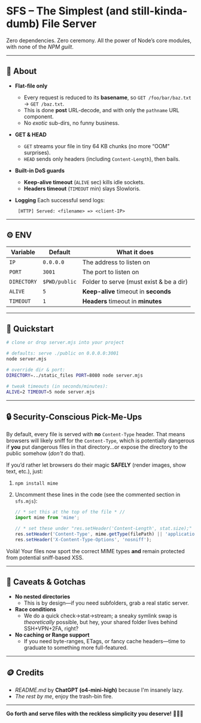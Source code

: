 # SFS – The Simplest (and still-kinda-dumb) File Server

Zero dependencies. Zero ceremony. All the power of Node’s core modules, with none of the *NPM guilt*.

---

## 🧐 About

* **Flat-file only**
  * Every request is reduced to its **basename**, so `GET /foo/bar/baz.txt` → `GET /baz.txt`.
  * This is done **post** URL-decode, and with only the `pathname` URL component.
  * No *exotic* sub-dirs, no funny business.

* **GET & HEAD**

  * `GET` streams your file in tiny 64 KB chunks (no more “OOM” surprises).
  * `HEAD` sends only headers (including `Content-Length`), then bails.

* **Built-in DoS guards**

  * **Keep-alive timeout** (`ALIVE` sec) kills idle sockets.
  * **Headers timeout** (`TIMEOUT` min) slays Slowloris.

* **Logging**
  Each successful send logs:

  ```
   [HTTP] Served: <filename> => <client-IP>
  ```

---

## ⚙️ ENV

| Variable    | Default       | What it does                            |
| ----------- | ------------- | --------------------------------------- |
| `IP`        | `0.0.0.0`     | The address to listen on                |
| `PORT`      | `3001`        | The port to listen on                   |
| `DIRECTORY` | `$PWD/public` | Folder to serve (must exist & be a dir) |
| `ALIVE`     | `5`           | **Keep-alive** timeout in **seconds**   |
| `TIMEOUT`   | `1`           | **Headers** timeout in **minutes**      |

---

## 🚀 Quickstart

```bash
# clone or drop server.mjs into your project

# defaults: serve ./public on 0.0.0.0:3001
node server.mjs

# override dir & port:
DIRECTORY=../static_files PORT=8080 node server.mjs

# tweak timeouts (in seconds/minutes):
ALIVE=2 TIMEOUT=5 node server.mjs
```

---

## 🔒 Security-Conscious Pick-Me-Ups

By default, every file is served with **no** `Content-Type` header. That means browsers will likely sniff for the `Content-Type`, which is potentially dangerous if **you** put dangerous files in that directory...or expose the directory to the public somehow (*don't* do that).

If you’d rather let browsers do their magic **SAFELY** (render images, show text, etc.), just:

1. `npm install mime`
2. Uncomment these lines in the code (see the commented section in `sfs.mjs`):

   ```js
   // * set this at the top of the file * //
   import mime from 'mime';

   // * set these under "res.setHeader('Content-Length', stat.size);" * //
   res.setHeader('Content-Type', mime.getType(filePath) || 'application/octet-stream');
   res.setHeader('X-Content-Type-Options', 'nosniff');
   ```

Voilà! Your files now sport the correct MIME types **and** remain protected from potential sniff-based XSS.

---

## 🚧 Caveats & Gotchas

* **No nested directories**
  * This is by design—if you need subfolders, grab a real static server.
* **Race conditions**
  * We do a quick check→stat→stream; a sneaky symlink swap is *theoretically* possible, but hey, your shared folder lives behind SSH+VPN+2FA, right?
* **No caching or Range support**
  * If you need byte-ranges, ETags, or fancy cache headers—time to graduate to something more full-featured.

---

## 🪙 Credits

* *README.md* by **ChatGPT (o4-mini-high)** because I'm insanely lazy.
* *The rest by me*, enjoy the trash-bin fire.

---

**Go forth and serve files with the reckless simplicity you deserve!** 🚀📂💥
